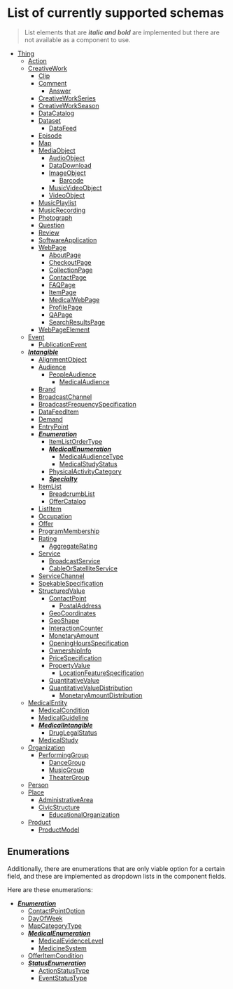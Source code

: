 # List of currently supported schemas

> List elements that are **_italic and bold_** are implemented but there are not available as a component to use.

- [Thing](https://schema.org/Thing)
  - [Action](https://schema.org/Action)
  - [CreativeWork](https://schema.org/CreativeWork)
    - [Clip](https://schema.org/Clip)
    - [Comment](https://schema.org/Comment)
      - [Answer](https://schema.org/Answer)
    - [CreativeWorkSeries](https://schema.org/CreativeWorkSeries)
    - [CreativeWorkSeason](https://schema.org/CreativeWorkSeason)
    - [DataCatalog](https://schema.org/DataCatalog)
    - [Dataset](https://schema.org/Dataset)
      - [DataFeed](https://schema.org/DataFeed)
    - [Episode](https://schema.org/Episode)
    - [Map](https://schema.org/Map)
    - [MediaObject](https://schema.org/MediaObject)
      - [AudioObject](https://schema.org/AudioObject)
      - [DataDownload](https://schema.org/DataDownload)
      - [ImageObject](https://schema.org/ImageObject)
        - [Barcode](https://schema.org/Barcode)
      - [MusicVideoObject](https://schema.org/MusicVideoObject)
      - [VideoObject](https://schema.org/VideoObject)
    - [MusicPlaylist](https://schema.org/MusicPlaylist)
    - [MusicRecording](https://schema.org/MusicRecording)
    - [Photograph](https://schema.org/Photograph)
    - [Question](https://schema.org/Question)
    - [Review](https://schema.org/Review)
    - [SoftwareApplication](https://schema.org/SoftwareApplication)
    - [WebPage](https://schema.org/WebPage)
      - [AboutPage](https://schema.org/AboutPage)
      - [CheckoutPage](https://schema.org/CheckoutPage)
      - [CollectionPage](https://schema.org/CollectionPage)
      - [ContactPage](https://schema.org/ContactPage)
      - [FAQPage](https://schema.org/FAQPage)
      - [ItemPage](https://schema.org/ItemPage)
      - [MedicalWebPage](https://schema.org/MedicalWebPage)
      - [ProfilePage](https://schema.org/ProfilePage)
      - [QAPage](https://schema.org/QAPage)
      - [SearchResultsPage](https://schema.org/SearchResultsPage)
    - [WebPageElement](https://schema.org/WebPageElement)
  - [Event](https://schema.org/Event)
    - [PublicationEvent](https://schema.org/PublicationEvent)
  - **_[Intangible](https://schema.org/Intangible)_**
    - [AlignmentObject](https://schema.org/AlignmentObject)
    - [Audience](https://schema.org/Audience)
      - [PeopleAudience](https://schema.org/PeopleAudience)
        - [MedicalAudience](https://schema.org/MedicalAudience)
    - [Brand](https://schema.org/Brand)
    - [BroadcastChannel](https://schema.org/BroadcastChannel)
    - [BroadcastFrequencySpecification](https://schema.org/BroadcastFrequencySpecification)
    - [DataFeedItem](https://schema.org/DataFeedItem)
    - [Demand](https://schema.org/Demand)
    - [EntryPoint](https://schema.org/EntryPoint)
    - **_[Enumeration](https://schema.org/Enumeration)_**
      - [ItemListOrderType](https://schema.org/ItemListOrderType)
      - **_[MedicalEnumeration](https://schema.org/MedicalEnumeration)_**
        - [MedicalAudienceType](https://schema.org/MedicalAudienceType)
        - [MedicalStudyStatus](https://schema.org/MedicalStudyStatus)
      - [PhysicalActivityCategory](https://schema.org/PhysicalActivityCategory)
      - **_[Specialty](https://schema.org/Specialty)_**
    - [ItemList](https://schema.org/ItemList)
      - [BreadcrumbList](https://schema.org/BreadcrumbList)
      - [OfferCatalog](https://schema.org/OfferCatalog)
    - [ListItem](https://schema.org/ListItem)
    - [Occupation](https://schema.org/Occupation)
    - [Offer](https://schema.org/Offer)
    - [ProgramMembership](https://schema.org/ProgramMembership)
    - [Rating](https://schema.org/Rating)
      - [AggregateRating](https://schema.org/AggregateRating)
    - [Service](https://schema.org/Service)
      - [BroadcastService](https://schema.org/BroadcastService)
      - [CableOrSatelliteService](https://schema.org/CableOrSatelliteService)
    - [ServiceChannel](https://schema.org/ServiceChannel)
    - [SpekableSpecification](https://schema.org/SpekableSpecification)
    - [StructuredValue](https://schema.org/StructuredValue)
      - [ContactPoint](https://schema.org/ContactPoint)
        - [PostalAddress](https://schema.org/PostalAddress)
      - [GeoCoordinates](https://schema.org/GeoCoordinates)
      - [GeoShape](https://schema.org/GeoShape)
      - [InteractionCounter](https://schema.org/InteractionCounter)
      - [MonetaryAmount](https://schema.org/MonetaryAmount)
      - [OpeningHoursSpecification](https://schema.org/OpeningHoursSpecification)
      - [OwnershipInfo](https://schema.org/OwnershipInfo)
      - [PriceSpecification](https://schema.org/PriceSpecification)
      - [PropertyValue](https://schema.org/PropertyValue)
        - [LocationFeatureSpecification](https://schema.org/LocationFeatureSpecification)
      - [QuantitativeValue](https://schema.org/QuantitativeValue)
      - [QuantitativeValueDistribution](https://schema.org/QuantitativeValueDistribution)
        - [MonetaryAmountDistribution](https://schema.org/MonetaryAmountDistribution)
  - [MedicalEntity](https://schema.org/MedicalEntity)
    - [MedicalCondition](https://schema.org/MedicalCondition)
    - [MedicalGuideline](https://schema.org/MedicalGuideline)
    - **_[MedicalIntangible](https://schema.org/MedicalIntangible)_**
      - [DrugLegalStatus](https://schema.org/DrugLegalStatus)
    - [MedicalStudy](https://schema.org/MedicalStudy)
  - [Organization](https://schema.org/Organization)
    - [PerformingGroup](https://schema.org/PerformingGroup)
        - [DanceGroup](https://schema.org/DanceGroup)
        - [MusicGroup](https://schema.org/MusicGroup)
        - [TheaterGroup](https://schema.org/TheaterGroup)
  - [Person](https://schema.org/Person)
  - [Place](https://schema.org/Place)
    - [AdministrativeArea](https://schema.org/AdministrativeArea)
    - [CivicStructure](https://schema.org/CivicStructure)
      - [EducationalOrganization](https://schema.org/EducationalOrganization)
  - [Product](https://schema.org/Product)
    - [ProductModel](https://schema.org/ProductModel)

## Enumerations
Additionally, there are enumerations that are only viable option for a certain field,
and these are implemented as dropdown lists in the component fields.

Here are these enumerations:
- **_[Enumeration](https://schema.org/Enumeration)_**
  - [ContactPointOption](https://schema.org/ContactPointOption)
  - [DayOfWeek](https://schema.org/DayOfWeek)
  - [MapCategoryType](https://schema.org/MapCategoryType)
  - **_[MedicalEnumeration](https://schema.org/MedicalEnumeration)_**
    - [MedicalEvidenceLevel](https://schema.org/MedicalEvidenceLevel)
    - [MedicineSystem](https://schema.org/MedicineSystem)
  - [OfferItemCondition](https://schema.org/OfferItemCondition)
  - **_[StatusEnumeration](https://schema.org/StatusEnumeration)_**
    - [ActionStatusType](https://schema.org/ActionStatusType)
    - [EventStatusType](https://schema.org/EventStatusType)
